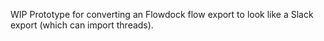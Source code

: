 WIP Prototype for converting an Flowdock flow export to look like a Slack export (which can import threads).
